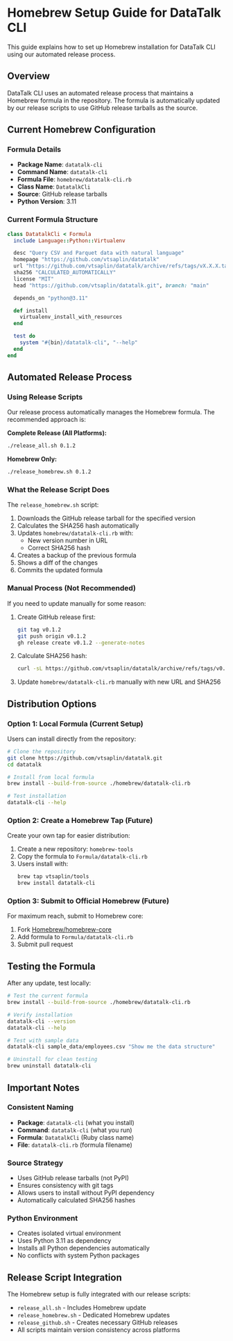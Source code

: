 # Homebrew Setup Guide for DataTalk CLI

This guide explains how to set up Homebrew installation for DataTalk CLI using our automated release process.

## Overview

DataTalk CLI uses an automated release process that maintains a Homebrew formula in the repository. The formula is automatically updated by our release scripts to use GitHub release tarballs as the source.

## Current Homebrew Configuration

### Formula Details
- **Package Name**: `datatalk-cli` 
- **Command Name**: `datatalk-cli`
- **Formula File**: `homebrew/datatalk-cli.rb`
- **Class Name**: `DatatalkCli`
- **Source**: GitHub release tarballs
- **Python Version**: 3.11

### Current Formula Structure
```ruby
class DatatalkCli < Formula
  include Language::Python::Virtualenv

  desc "Query CSV and Parquet data with natural language"
  homepage "https://github.com/vtsaplin/datatalk"
  url "https://github.com/vtsaplin/datatalk/archive/refs/tags/vX.X.X.tar.gz"
  sha256 "CALCULATED_AUTOMATICALLY"
  license "MIT"
  head "https://github.com/vtsaplin/datatalk.git", branch: "main"

  depends_on "python@3.11"

  def install
    virtualenv_install_with_resources
  end

  test do
    system "#{bin}/datatalk-cli", "--help"
  end
end
```
## Automated Release Process

### Using Release Scripts

Our release process automatically manages the Homebrew formula. The recommended approach is:

**Complete Release (All Platforms):**
```bash
./release_all.sh 0.1.2
```

**Homebrew Only:**
```bash
./release_homebrew.sh 0.1.2
```

### What the Release Script Does

The `release_homebrew.sh` script:

1. Downloads the GitHub release tarball for the specified version
2. Calculates the SHA256 hash automatically
3. Updates `homebrew/datatalk-cli.rb` with:
   - New version number in URL
   - Correct SHA256 hash
4. Creates a backup of the previous formula
5. Shows a diff of the changes
6. Commits the updated formula

### Manual Process (Not Recommended)

If you need to update manually for some reason:

1. Create GitHub release first:
   ```bash
   git tag v0.1.2
   git push origin v0.1.2
   gh release create v0.1.2 --generate-notes
   ```

2. Calculate SHA256 hash:
   ```bash
   curl -sL https://github.com/vtsaplin/datatalk/archive/refs/tags/v0.1.2.tar.gz | shasum -a 256
   ```

3. Update `homebrew/datatalk-cli.rb` manually with new URL and SHA256

## Distribution Options

### Option 1: Local Formula (Current Setup)

Users can install directly from the repository:
```bash
# Clone the repository
git clone https://github.com/vtsaplin/datatalk.git
cd datatalk

# Install from local formula
brew install --build-from-source ./homebrew/datatalk-cli.rb

# Test installation
datatalk-cli --help
```

### Option 2: Create a Homebrew Tap (Future)

Create your own tap for easier distribution:

1. Create a new repository: `homebrew-tools`
2. Copy the formula to `Formula/datatalk-cli.rb`
3. Users install with:
   ```bash
   brew tap vtsaplin/tools
   brew install datatalk-cli
   ```

### Option 3: Submit to Official Homebrew (Future)

For maximum reach, submit to Homebrew core:
1. Fork [Homebrew/homebrew-core](https://github.com/Homebrew/homebrew-core)
2. Add formula to `Formula/datatalk-cli.rb`  
3. Submit pull request

## Testing the Formula

After any update, test locally:

```bash
# Test the current formula
brew install --build-from-source ./homebrew/datatalk-cli.rb

# Verify installation
datatalk-cli --version
datatalk-cli --help

# Test with sample data
datatalk-cli sample_data/employees.csv "Show me the data structure"

# Uninstall for clean testing
brew uninstall datatalk-cli
```

## Important Notes

### Consistent Naming
- **Package**: `datatalk-cli` (what you install)
- **Command**: `datatalk-cli` (what you run)
- **Formula**: `DatatalkCli` (Ruby class name)
- **File**: `datatalk-cli.rb` (formula filename)

### Source Strategy
- Uses GitHub release tarballs (not PyPI)
- Ensures consistency with git tags
- Allows users to install without PyPI dependency
- Automatically calculated SHA256 hashes

### Python Environment
- Creates isolated virtual environment
- Uses Python 3.11 as dependency
- Installs all Python dependencies automatically
- No conflicts with system Python packages

## Release Script Integration

The Homebrew setup is fully integrated with our release scripts:

- `release_all.sh` - Includes Homebrew update
- `release_homebrew.sh` - Dedicated Homebrew updates  
- `release_github.sh` - Creates necessary GitHub releases
- All scripts maintain version consistency across platforms
